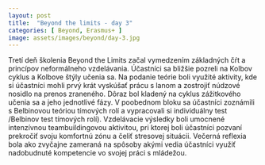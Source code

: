 ```yaml
---
layout: post
title:  "Beyond the limits - day 3"
categories: [ Beyond, Erasmus+ ]
image: assets/images/beyond/day-3.jpg
---
```

Tretí deň školenia 
Beyond the Limits začal vymedzením základných čŕt a princípov neformálneho vzdelávania. Účastníci sa bližšie pozreli na Kolbov cyklus a Kolbove štýly učenia sa. Na podanie teórie boli využité aktivity, kde si účastníci mohli prvý krát vyskúšať prácu s lanom a zostrojiť núdzové nosidlo na prenos zraneného. Dôraz bol kladený na cyklus zážitkového učenia sa a jeho jednotlivé fázy. V poobednom bloku sa účastníci zoznámili s Belbinovou teóriou tímových rolí a vypracovali si individuálny test /Belbinov test tímových rolí). Vzdelávacie výsledky boli umocnené intenzívnou teambuildingovou aktivitou, pri ktorej boli účastníci pozvaní prekročiť svoju komfortnú zónu a čeliť stresovej situácii. Večerná reflexia bola ako zvyčajne zameraná na spôsoby akými vedia účastníci využiť nadobudnuté kompetencie vo svojej práci s mládežou.
